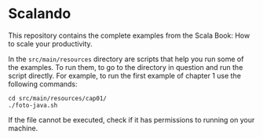 
# Scalando

This repository contains the complete examples from the Scala Book: How to scale your productivity.

In the `src/main/resources` directory are scripts that help you run some of the examples. To run them, to go to the directory in question and run the script directly. For example, to run the first example of chapter 1 use the following commands:

```shell
cd src/main/resources/cap01/
./foto-java.sh
```

If the file cannot be executed, check if it has permissions to running on your machine.
